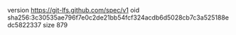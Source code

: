 version https://git-lfs.github.com/spec/v1
oid sha256:3c30535ae796f7e0c2de21bb54fcf324acdb6d5028cb7c3a525188edc5822337
size 879
